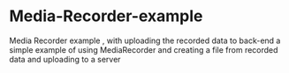 # Media-Recorder-example
Media Recorder example , with uploading the recorded data to back-end
a simple example of using MediaRecorder and creating a file from recorded data and uploading to a server

